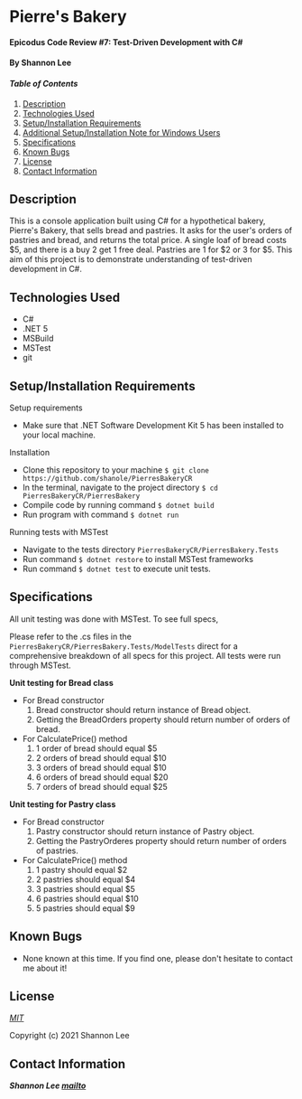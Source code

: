 # Pierre's Bakery

#### Epicodus Code Review #7: Test-Driven Development with C#

#### By Shannon Lee

#### _Table of Contents_

1. [Description](#description)
2. [Technologies Used](#technologies)
3. [Setup/Installation Requirements](#setup)
4. [Additional Setup/Installation Note for Windows Users](#windows)
5. [Specifications](#specs)
6. [Known Bugs](#bugs)
7. [License](#license)
8. [Contact Information](#contact)


## Description <a id="description"></a>

This is a console application built using C# for a hypothetical bakery, Pierre's Bakery, that sells bread and pastries. It asks for the user's orders of pastries and bread, and returns the total price. A single loaf of bread costs $5, and there is a buy 2 get 1 free deal. Pastries are 1 for $2 or 3 for $5. This aim of this project is to demonstrate understanding of test-driven development in C#. 

## Technologies Used <a id="technologies"></a>

* C#
* .NET 5
* MSBuild
* MSTest
* git

## Setup/Installation Requirements <a id="setup"></a>

Setup requirements
* Make sure that .NET Software Development Kit 5 has been installed to your local machine. 

Installation
* Clone this repository to your machine `$ git clone https://github.com/shanole/PierresBakeryCR`
* In the terminal, navigate to the project directory `$ cd PierresBakeryCR/PierresBakery`
* Compile code by running command `$ dotnet build`
* Run program with command `$ dotnet run`

Running tests with MSTest
* Navigate to the tests directory `PierresBakeryCR/PierresBakery.Tests`
* Run command `$ dotnet restore` to install MSTest frameworks
* Run command `$ dotnet test` to execute unit tests.


## Specifications <a id="specs"></a>

All unit testing was done with MSTest. To see full specs, 

Please refer to the .cs files in the `PierresBakeryCR/PierresBakery.Tests/ModelTests` direct for a comprehensive breakdown of all specs for this project. All tests were run through MSTest.

__Unit testing for Bread class__
* For Bread constructor
  1. Bread constructor should return instance of Bread object.
  2. Getting the BreadOrders property should return number of orders of bread.
* For CalculatePrice() method
  1. 1 order of bread should equal $5
  2. 2 orders of bread should equal $10
  3. 3 orders of bread should equal $10
  4. 6 orders of bread should equal $20
  5. 7 orders of bread should equal $25

__Unit testing for Pastry class__
* For Bread constructor
  1. Pastry constructor should return instance of Pastry object.
  2. Getting the PastryOrderes property should return number of orders of pastries.
* For CalculatePrice() method
  1. 1 pastry should equal $2
  2. 2 pastries should equal $4
  3. 3 pastries should equal $5
  4. 6 pastries should equal $10
  5. 5 pastries should equal $9

## Known Bugs <a id="bugs"></a>
* None known at this time. If you find one, please don't hesitate to contact me about it!

## License <a id="license"></a>
*[MIT](https://choosealicense.com/licenses/mit/)*

Copyright (c) 2021 Shannon Lee

## Contact Information <a id="contact"></a>
**_Shannon Lee [mailto](mailto:shannonleehj@gmail.com)_**